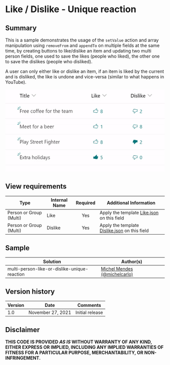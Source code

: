 # Like / Dislike - Unique reaction

## Summary
This is a sample demonstrates the usage of the `setValue` action and array manipulation using `removeFrom` and `appendTo` on multiple fields at the same time, by creating buttons to like/dislike an item and updating two multi person fields, one used to save the likes (people who liked), the other one to save the dislikes (people who disliked).

A user can only either like or dislike an item, if an item is liked by the current and is disliked, the like is undone and vice-versa (similar to what happens in YouTube).

![Sample in action](./assets/LikeDislike.gif)

## View requirements

|Type|Internal Name|Required|Additional Information
|---|---|:---:|---|
|Person or Group (Multi)|Like|Yes| Apply the template [Like.json](./Like.json) on this field
|Person or Group (Multi)|Dislike|Yes| Apply the template [Dislike.json](./Dislike.json) on this field

## Sample

Solution                                   |Author(s)
-------------------------------------------|---------------------------
multi-person-like-or-dislike-unique-reaction |[Michel Mendes](https://twitter.com/michelcarlo) [(@michelcarlo)](https://twitter.com/michelcarlo)

## Version history

Version |Date          |Comments
--------|--------------|--------------------------------
1.0     |November 27, 2021 |Initial release

## Disclaimer
**THIS CODE IS PROVIDED *AS IS* WITHOUT WARRANTY OF ANY KIND, EITHER EXPRESS OR IMPLIED, INCLUDING ANY IMPLIED WARRANTIES OF FITNESS FOR A PARTICULAR PURPOSE, MERCHANTABILITY, OR NON-INFRINGEMENT.**
##
